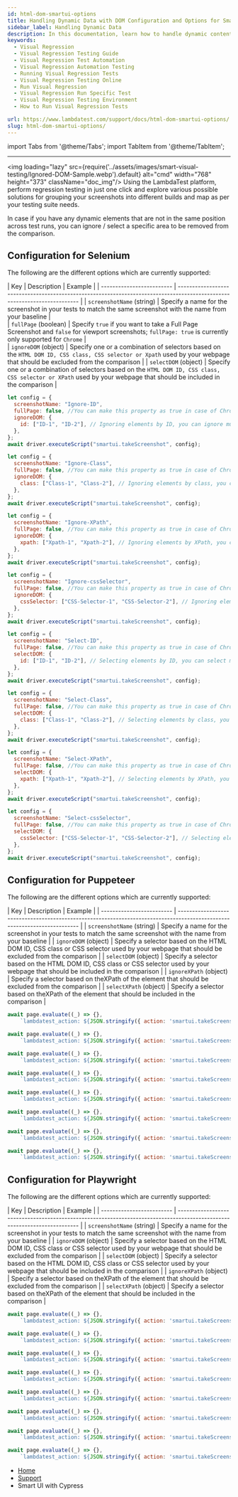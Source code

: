 ```yaml
---
id: html-dom-smartui-options
title: Handling Dynamic Data with DOM Configuration and Options for SmartUI
sidebar_label: Handling Dynamic Data
description: In this documentation, learn how to handle dynamic content of your web pages for visual regression. 
keywords:
  - Visual Regression
  - Visual Regression Testing Guide
  - Visual Regression Test Automation
  - Visual Regression Automation Testing
  - Running Visual Regression Tests
  - Visual Regression Testing Online
  - Run Visual Regression
  - Visual Regression Run Specific Test
  - Visual Regression Testing Environment
  - How to Run Visual Regression Tests

url: https://www.lambdatest.com/support/docs/html-dom-smartui-options/
slug: html-dom-smartui-options/
---
```


import Tabs from '@theme/Tabs';
import TabItem from '@theme/TabItem';

---

<script type="application/ld+json"
      dangerouslySetInnerHTML={{ __html: JSON.stringify({
       "@context": "https://schema.org",
        "@type": "BreadcrumbList",
        "itemListElement": [{
          "@type": "ListItem",
          "position": 1,
          "name": "LambdaTest",
          "item": "https://www.lambdatest.com"
        },{
          "@type": "ListItem",
          "position": 2,
          "name": "Support",
          "item": "https://www.lambdatest.com/support/docs/"
        },{
          "@type": "ListItem",
          "position": 3,
          "name": "Smart Visual Testing",
          "item": "https://www.lambdatest.com/support/docs/smart-ui-cypress/"
        }]
      })
    }}
></script>
<img loading="lazy" src={require('../assets/images/smart-visual-testing/Ignored-DOM-Sample.webp').default} alt="cmd" width="768" height="373" className="doc_img"/>
Using the LambdaTest platform, perform regression testing in just one click and explore various possible solutions for grouping your screenshots into different builds and map as per your testing suite needs.

In case if you have any dynamic elements that are not in the same position across test runs, you can ignore / select a specific area to be removed from the comparison.

## Configuration for Selenium

The following are the different options which are currently supported:

| Key                       | Description                                                                                                               | Example                                                                                                                                                                                     |
| ------------------------- | ------------------------------------------------------------------------------------------------------------------------- |
| `screenshotName` (string) | Specify a name for the screenshot in your tests to match the same screenshot with the name from your baseline    |     
| `fullPage` (boolean) | Specify `true` if you want to take a Full Page Screenshot and `false` for viewport screenshots; `fullPage: true` is currently only supported for `Chrome` |       
| `ignoreDOM` (object) **<NewTag value='New' color='#000' bgColor='#ffec02' />**     | Specify one or a combination of selectors based on the `HTML DOM ID, CSS class, CSS selector or Xpath` used by your webpage that should be excluded from the comparison |
| `selectDOM` (object)      | Specify one or a combination of selectors based on the `HTML DOM ID, CSS class, CSS selector or XPath` used by your webpage that should be included in the comparison |


<Tabs className="docs__val" groupId="framework">
<TabItem value="IgnoreID" label="Ignore ID" default>

```js title="This is a sample for your webhook configuration for Javascript to ignore by ID"
let config = {
  screenshotName: "Ignore-ID",
  fullPage: false, //You can make this property as true in case of Chrome browser
  ignoreDOM: {
    id: ["ID-1", "ID-2"], // Ignoring elements by ID, you can ignore multiple at once
  },
};
await driver.executeScript("smartui.takeScreenshot", config);
```

</TabItem>
<TabItem value="IgoreClass" label="Ignore Class">

```js title="This is a sample for your webhook configuration for Javascript to ignore by Class"
let config = {
  screenshotName: "Ignore-Class",
  fullPage: false, //You can make this property as true in case of Chrome browser
  ignoreDOM: {
    class: ["Class-1", "Class-2"], // Ignoring elements by class, you can ignore multiple at once
  },
};
await driver.executeScript("smartui.takeScreenshot", config);
```

</TabItem>
<TabItem value="IgnoreXPath" label="Ignore XPath">

```js title="This is a sample for your webhook configuration for Javascript to ignore by XPath"
let config = {
  screenshotName: "Ignore-XPath",
  fullPage: false, //You can make this property as true in case of Chrome browser
  ignoreDOM: {
    xpath: ["Xpath-1", "Xpath-2"], // Ignoring elements by XPath, you can ignore multiple at once
  },
};
await driver.executeScript("smartui.takeScreenshot", config);
```

</TabItem>

<TabItem value="IgnoreSelector" label="Ignore CSS Selector">

```js title="This is a sample for your webhook configuration for Javascript to ignore by CSS Selector"
let config = {
  screenshotName: "Ignore-cssSelector",
  fullPage: false, //You can make this property as true in case of Chrome browser
  ignoreDOM: {
    cssSelector: ["CSS-Selector-1", "CSS-Selector-2"], // Ignoring elements by CSS selector, you can ignore multiple at once
  },
};
await driver.executeScript("smartui.takeScreenshot", config);
```
</TabItem>

</Tabs>

<Tabs className="docs__val" groupId="framework">
<TabItem value="SelectID" label="Select ID" default>

```js title="This is a sample for your webhook configuration for Javascript to select by ID."
let config = {
  screenshotName: "Select-ID",
  fullPage: false, //You can make this property as true in case of Chrome browser
  selectDOM: {
    id: ["ID-1", "ID-2"], // Selecting elements by ID, you can select multiple at once
  },
};
await driver.executeScript("smartui.takeScreenshot", config);
```

</TabItem>
<TabItem value="SelectClass" label="Select Class">

```js title="This is a sample for your webhook configuration for Javascript to select by Class"
let config = {
  screenshotName: "Select-Class",
  fullPage: false, //You can make this property as true in case of Chrome browser
  selectDOM: {
    class: ["Class-1", "Class-2"], // Selecting elements by class, you can select multiple at once
  },
};
await driver.executeScript("smartui.takeScreenshot", config);
```

</TabItem>
<TabItem value="SelectXPath" label="Select XPath">

```js title="This is a sample for your webhook configuration for Javascript to select by XPath"
let config = {
  screenshotName: "Select-XPath",
  fullPage: false, //You can make this property as true in case of Chrome browser
  selectDOM: {
    xpath: ["Xpath-1", "Xpath-2"], // Selecting elements by XPath, you can select multiple at once
  },
};
await driver.executeScript("smartui.takeScreenshot", config);
```

</TabItem>

<TabItem value="SelectSelector" label="Select CSS Selector">

```js title="This is a sample for your webhook configuration for Javascript to select by CSS Selector"
let config = {
  screenshotName: "Select-cssSelector",
  fullPage: false, //You can make this property as true in case of Chrome browser
  selectDOM: {
    cssSelector: ["CSS-Selector-1", "CSS-Selector-2"], // Selecting elements by CSS selector, you can select multiple at once
  },
};
await driver.executeScript("smartui.takeScreenshot", config);
```
</TabItem>

</Tabs>


## Configuration for Puppeteer

The following are the different options which are currently supported:

| Key                       | Description                                                                                                               | Example                                                                                                                                                                                     |
| ------------------------- | ------------------------------------------------------------------------------------------------------------------------- | 
| `screenshotName` (string) | Specify a name for the screenshot in your tests to match the same screenshot with the name from your baseline             | 
| `ignoreDOM` (object)      | Specify a selector based on the HTML DOM ID, CSS class or CSS selector used by your webpage that should be excluded from the comparison | 
| `selectDOM` (object)      | Specify a selector based on the HTML DOM ID, CSS class or CSS selector used by your webpage that should be included in the comparison |
| `ignoreXPath` (object)      |  Specify a selector based on theXPath of the element that should be  excluded from the comparison | 
| `selectXPath` (object)      | Specify a selector based on theXPath of the element that should be included in the comparison |


<Tabs className="docs__val" groupId="framework">
<TabItem value="IgnoreID" label="Ignore ID" default>

```js title="This is a sample for your webhook configuration for Puppeteer"
await page.evaluate((_) => {},
    `lambdatest_action: ${JSON.stringify({ action: 'smartui.takeScreenshot', arguments: { fullPage: false, screenshotName: 'dom-screenshot', ignoreDOM : {id:["HTML DOM Id"]} }})}`)
```

</TabItem>
<TabItem value="IgoreClass" label="Ignore Class">

```js title="This is a sample for your webhook configuration for Puppeteer"
await page.evaluate((_) => {},
    `lambdatest_action: ${JSON.stringify({ action: 'smartui.takeScreenshot', arguments: { fullPage: false, screenshotName: 'dom-screenshot', ignoreDOM : {class:["<CSS Class>"]} }})}`)
```

</TabItem>
<TabItem value="IgnoreXPath" label="Ignore XPath">

```js title="This is a sample for your webhook configuration for Puppeteer"
await page.evaluate((_) => {},
    `lambdatest_action: ${JSON.stringify({ action: 'smartui.takeScreenshot', arguments: { fullPage: false, screenshotName: 'dom-screenshot',  ignoreXPath: ['Xpath-1', 'Xpath-2']} })}`)
```
</TabItem>

<TabItem value="IgnoreSelector" label="Ignore CSS Selector">

```js title="This is a sample for your webhook configuration for Puppeteer"
await page.evaluate((_) => {},
    `lambdatest_action: ${JSON.stringify({ action: 'smartui.takeScreenshot', arguments: { fullPage: false, screenshotName: 'dom-screenshot', ignoreDOM : {cssSelector:["<CSS Selector>"]} }})}`)
```
</TabItem>

</Tabs>

<Tabs className="docs__val" groupId="framework">
<TabItem value="SelectID" label="Select ID" default>

```js title="This is a sample for your webhook configuration for Puppeteer"
await page.evaluate((_) => {},
    `lambdatest_action: ${JSON.stringify({ action: 'smartui.takeScreenshot', arguments: { fullPage: false, screenshotName: 'dom-screenshot', selectDOM : {id:["HTML DOM Id"]} }})}`)
```

</TabItem>
<TabItem value="SelectClass" label="Select Class">

```js title="This is a sample for your webhook configuration for Puppeteer"
await page.evaluate((_) => {},
    `lambdatest_action: ${JSON.stringify({ action: 'smartui.takeScreenshot', arguments: { fullPage: false, screenshotName: 'dom-screenshot', selectDOM : {class:["<CSS Class>"]} }})}`)
```

</TabItem>
<TabItem value="SelectXPath" label="Select XPath">

```js title="This is a sample for your webhook configuration for Puppeteer"
await page.evaluate((_) => {},
    `lambdatest_action: ${JSON.stringify({ action: 'smartui.takeScreenshot', arguments: { fullPage: false, screenshotName: 'dom-screenshot',  selectXPath: ['Xpath-1', 'Xpath-2']} })}`)
```

</TabItem>

<TabItem value="SelectSelector" label="Select CSS Selector">

```js title="This is a sample for your webhook configuration for Puppeteer"
await page.evaluate((_) => {},
    `lambdatest_action: ${JSON.stringify({ action: 'smartui.takeScreenshot', arguments: { fullPage: false, screenshotName: 'dom-screenshot', selectDOM : {cssSelector:["<CSS Selector>"]} }})}`)
```
</TabItem>

</Tabs>


## Configuration for Playwright


The following are the different options which are currently supported:

| Key                       | Description                                                                                                               | Example                                                                                                                                                                                     |
| ------------------------- | ------------------------------------------------------------------------------------------------------------------------- |
| `screenshotName` (string) | Specify a name for the screenshot in your tests to match the same screenshot with the name from your baseline             |
| `ignoreDOM` (object)      | Specify a selector based on the HTML DOM ID, CSS class or CSS selector used by your webpage that should be excluded from the comparison | 
| `selectDOM` (object)      | Specify a selector based on the HTML DOM ID, CSS class or CSS selector used by your webpage that should be included in the comparison | 
| `ignoreXPath` (object)      |  Specify a selector based on theXPath of the element that should be  excluded from the comparison |
| `selectXPath` (object)      | Specify a selector based on theXPath of the element that should be included in the comparison |


<Tabs className="docs__val" groupId="framework">
<TabItem value="IgnoreID" label="Ignore ID" default>

```js title="This is a sample for your webhook configuration for Playwright"
await page.evaluate((_) => {},
    `lambdatest_action: ${JSON.stringify({ action: 'smartui.takeScreenshot', arguments: { fullPage: false, screenshotName: 'dom-screenshot', ignoreDOM : {id:["HTML DOM Id"]} }})}`)
```

</TabItem>
<TabItem value="IgoreClass" label="Ignore Class">

```js title="This is a sample for your webhook configuration for Playwright"
await page.evaluate((_) => {},
    `lambdatest_action: ${JSON.stringify({ action: 'smartui.takeScreenshot', arguments: { fullPage: false, screenshotName: 'dom-screenshot', ignoreDOM : {class:["<CSS Class>"]} }})}`)
```

</TabItem>
<TabItem value="IgnoreXPath" label="Ignore XPath">

```js title="This is a sample for your webhook configuration for Playwright"
await page.evaluate((_) => {},
    `lambdatest_action: ${JSON.stringify({ action: 'smartui.takeScreenshot', arguments: { fullPage: false, screenshotName: 'dom-screenshot',  ignoreXPath: ['Xpath-1', 'Xpath-2']} })}`)
```
</TabItem>

<TabItem value="IgnoreSelector" label="Ignore CSS Selector">

```js title="This is a sample for your webhook configuration for Playwright"
await page.evaluate((_) => {},
    `lambdatest_action: ${JSON.stringify({ action: 'smartui.takeScreenshot', arguments: { fullPage: false, screenshotName: 'dom-screenshot', ignoreDOM : {cssSelector:["<CSS Selector>"]} }})}`)
```
</TabItem>

</Tabs>

<Tabs className="docs__val" groupId="framework">
<TabItem value="SelectID" label="Select ID" default>

```js title="This is a sample for your webhook configuration for Playwright"
await page.evaluate((_) => {},
    `lambdatest_action: ${JSON.stringify({ action: 'smartui.takeScreenshot', arguments: { fullPage: false, screenshotName: 'dom-screenshot', selectDOM : {id:["HTML DOM Id"]} }})}`)
```

</TabItem>
<TabItem value="SelectClass" label="Select Class">

```js title="This is a sample for your webhook configuration for Playwright"
await page.evaluate((_) => {},
    `lambdatest_action: ${JSON.stringify({ action: 'smartui.takeScreenshot', arguments: { fullPage: false, screenshotName: 'dom-screenshot', selectDOM : {class:["<CSS Class>"]} }})}`)
```

</TabItem>
<TabItem value="SelectXPath" label="Select XPath">

```js title="This is a sample for your webhook configuration for Playwright"
await page.evaluate((_) => {},
    `lambdatest_action: ${JSON.stringify({ action: 'smartui.takeScreenshot', arguments: { fullPage: false, screenshotName: 'dom-screenshot',  selectXPath: ['Xpath-1', 'Xpath-2']} })}`)
```

</TabItem>

<TabItem value="SelectSelector" label="Select CSS Selector">

```js title="This is a sample for your webhook configuration for Playwright"
await page.evaluate((_) => {},
    `lambdatest_action: ${JSON.stringify({ action: 'smartui.takeScreenshot', arguments: { fullPage: false, screenshotName: 'dom-screenshot', selectDOM : {cssSelector:["<CSS Selector>"]} }})}`)
```
</TabItem>

</Tabs>



<nav aria-label="breadcrumbs">
  <ul className="breadcrumbs">
    <li className="breadcrumbs__item">
      <a className="breadcrumbs__link" target="_self" href="https://www.lambdatest.com">
        Home
      </a>
    </li>
    <li className="breadcrumbs__item">
      <a className="breadcrumbs__link" target="_self" href="https://www.lambdatest.com/support/docs/">
        Support
      </a>
    </li>
    <li className="breadcrumbs__item breadcrumbs__item--active">
      <span className="breadcrumbs__link">
     Smart UI with Cypress  </span>
    </li>
  </ul>
</nav>